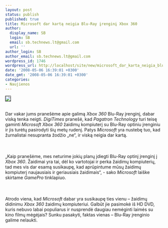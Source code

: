 ```yaml
---
layout: post
status: publish
published: true
title: Microsoft dar kartą neigia Blu-Ray įrenginį Xbox 360
author:
  display_name: SB
  login: SB
  email: sb.technews.lt@gmail.com
  url: ''
author_login: SB
author_email: sb.technews.lt@gmail.com
wordpress_id: 1746
wordpress_url: http://localhost/site/new/microsoft_dar_karta_neigia_blu_ray_irengini_xbox_360/
date: '2008-05-06 16:39:01 +0300'
date_gmt: '2008-05-06 16:39:01 +0300'
categories:
- Naujienos
---
```

<div class="imgright"><img src="http://img116.imageshack.us/img116/9422/xbox360logovv0.jpg" border="1"></div>
<p><br>Dar vakar jums pranešėme apie galimą <i>Xbox 360</i> Blu-Ray įrenginį, dabar viską tenka neigti. <i>DigiTimes</i> pranešė, kad <i>Pagatron Technology</i> turi teisę gaminti <i>Microsoft Xbox 360</i> žaidimų kompiuterį su Blu-Ray optiniu įrenginiu ir jis turėtų pasirodyti šių metų rudenį. Patys <i>Microsoft</i> yra nustebę tuo, kad žurnalistai nesupranta žodžio „ne“, ir viską neigia dar kartą.<br />
<br><br />
<br>„Kaip pranešėme, mes neturime jokių planų įdiegti Blu-Ray optinį įrenginį į <i>Xbox 360</i>. Žaidimai yra tai, dėl ko vartotojai ir perka žaidimų kompiuterių, tad mes vis dar esamą susikaupę, kad aprūpintume mūsų žaidimų kompiuterį naujausiais ir geriausiais žaidimais“, - sako <i>Microsoft</i> laiške skirtame <i>GamePro</i> tinklapiuo.<br />
<br><br />
<br>Atrodo viena, kad <i>Microsoft</i> dabar yra susikaupę ties vienu – žaidimų didinimu <i>Xbox 360</i> žaidimų kompiuteriui. Galbūt jie pasimokė iš HD DVD, kuris nebuvo labai populiarus ir nusprendė daugiau nemėginti laimės su kino filmų mėgėjais? Sunku pasakyti, faktas vienas – Blu-Ray įrenginio galime nelaukti.<br />
<br></p>
